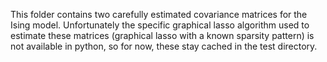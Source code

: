 This folder contains two carefully estimated covariance matrices 
for the Ising model. Unfortunately the specific graphical lasso
algorithm used to estimate these matrices (graphical lasso
with a known sparsity pattern) is not available in python,
so for now, these stay cached in the test directory.
